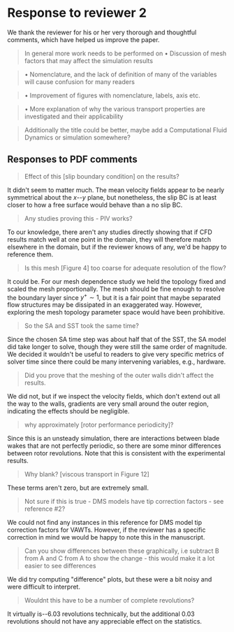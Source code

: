 # Response to reviewer 2

We thank the reviewer for his or her very thorough and thoughtful comments,
which have helped us improve the paper.

>In general more work needs to be performed on
• Discussion of mesh factors that may affect the simulation results


>• Nomenclature, and the lack of definition of many of the variables will cause confusion for many readers


>• Improvement of figures with nomenclature, labels, axis etc.


>• More explanation of why the various transport properties are investigated and their applicability


>Additionally the title could be better, maybe add a Computational Fluid Dynamics or simulation somewhere?


## Responses to PDF comments

>Effect of this [slip boundary condition] on the results?

It didn't seem to matter much. The mean velocity fields appear to be nearly
symmetrical about the $x$--$y$ plane, but nonetheless, the slip BC is at least
closer to how a free surface would behave than a no slip BC.

>Any studies proving this - PIV works?

To our knowledge, there aren't any studies directly showing that if CFD results
match well at one point in the domain, they will therefore match elsewhere in
the domain, but if the reviewer knows of any, we'd be happy to reference them.

>Is this mesh [Figure 4] too coarse for adequate resolution of the flow?

It could be. For our mesh dependence study we held the topology fixed and scaled
the mesh proportionally. The mesh should be fine enough to resolve the boundary
layer since $y^+ \sim 1$, but it is a fair point that maybe separated flow
structures may be dissipated in an exaggerated way. However, exploring the mesh
topology parameter space would have been prohibitive.

>So the SA and SST took the same time?

Since the chosen SA time step was about half that of the SST, the SA model did
take longer to solve, though they were still the same order of magnitude. We
decided it wouldn't be useful to readers to give very specific metrics of solver
time since there could be many intervening variables, e.g., hardware.

>Did you prove that the meshing of the outer walls didn't affect the results.

We did not, but if we inspect the velocity fields, which don't extend out all
the way to the walls, gradients are very small around the outer region,
indicating the effects should be negligible.

>why approximately [rotor performance periodicity]?

Since this is an unsteady simulation, there are interactions between blade wakes
that are not perfectly periodic, so there are some minor differences between
rotor revolutions. Note that this is consistent with the experimental results.

>Why blank? [viscous transport in Figure 12]

These terms aren't zero, but are extremely small.

>Not sure if this is true - DMS models have tip correction factors - see reference #2?

We could not find any instances in this reference for DMS model tip correction
factors for VAWTs. However, if the reviewer has a specific correction in mind we
would be happy to note this in the manuscript.

>Can you show differences between these graphically, i.e subtract B from A and C from A to show the change - this would make it a lot easier to see differences

We did try computing "difference" plots, but these were a bit noisy and were
difficult to interpret.

>Wouldnt this have to be a number of complete revolutions?

It virtually is--6.03 revolutions technically, but the additional 0.03
revolutions should not have any appreciable effect on the statistics.
